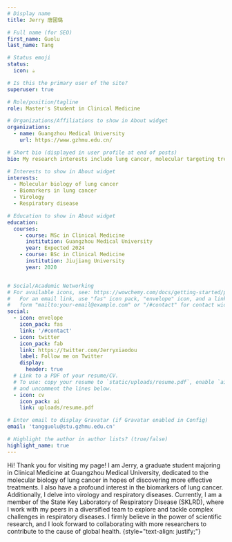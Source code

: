 ```yaml
---
# Display name
title: Jerry 唐國璐

# Full name (for SEO)
first_name: Guolu
last_name: Tang

# Status emoji
status:
  icon: ☕️

# Is this the primary user of the site?
superuser: true

# Role/position/tagline
role: Master's Student in Clinical Medicine

# Organizations/Affiliations to show in About widget
organizations:
  - name: Guangzhou Medical University
    url: https://www.gzhmu.edu.cn/

# Short bio (displayed in user profile at end of posts)
bio: My research interests include lung cancer, molecular targeting treatment and virology.

# Interests to show in About widget
interests:
  - Molecular biology of lung cancer
  - Biomarkers in lung cancer
  - Virology
  - Respiratory disease

# Education to show in About widget
education:
  courses:
    - course: MSc in Clinical Medicine
      institution: Guangzhou Medical University
      year: Expected 2024
    - course: BSc in Clinical Medicine
      institution: Jiujiang University
      year: 2020


# Social/Academic Networking
# For available icons, see: https://wowchemy.com/docs/getting-started/page-builder/#icons
#   For an email link, use "fas" icon pack, "envelope" icon, and a link in the
#   form "mailto:your-email@example.com" or "/#contact" for contact widget.
social:
  - icon: envelope
    icon_pack: fas
    link: '/#contact'
  - icon: twitter
    icon_pack: fab
    link: https://twitter.com/Jerryxiaodou
    label: Follow me on Twitter
    display:
      header: true
  # Link to a PDF of your resume/CV.
  # To use: copy your resume to `static/uploads/resume.pdf`, enable `ai` icons in `params.yaml`,
  # and uncomment the lines below.
  - icon: cv
    icon_pack: ai
    link: uploads/resume.pdf

# Enter email to display Gravatar (if Gravatar enabled in Config)
email: 'tangguolu@stu.gzhmu.edu.cn'

# Highlight the author in author lists? (true/false)
highlight_name: true
---
```


Hi! Thank you for visiting my page! I am Jerry, a graduate student majoring in Clinical Medicine at Guangzhou Medical University, dedicated to the molecular biology of lung cancer in hopes of discovering more effective treatments. I also have a profound interest in the biomarkers of lung cancer. Additionally, I delve into virology and respiratory diseases. Currently, I am a member of the State Key Laboratory of Respiratory Disease (SKLRD), where I work with my peers in a diversified team to explore and tackle complex challenges in respiratory diseases. I firmly believe in the power of scientific research, and I look forward to collaborating with more researchers to contribute to the cause of global health.
{style="text-align: justify;"}
